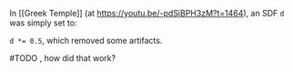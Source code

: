 In [[Greek Temple]] (at https://youtu.be/-pdSjBPH3zM?t=1464), an SDF `d` was simply set to:

`d *= 0.5`, which removed some artifacts.

#TODO , how did that work?